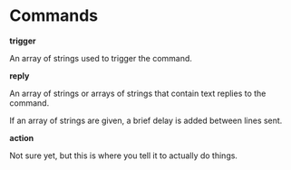 Commands
========

__trigger__

An array of strings used to trigger the command.

__reply__

An array of strings or arrays of strings that contain text replies to the command.

If an array of strings are given, a brief delay is added between lines sent.

__action__

Not sure yet, but this is where you tell it to actually do things.